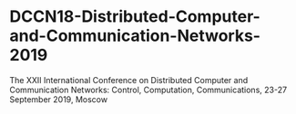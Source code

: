 # DCCN18-Distributed-Computer-and-Communication-Networks-2019
The XXII International Conference on Distributed Computer and Communication Networks: Control, Computation, Communications, 23-27 September 2019, Moscow
